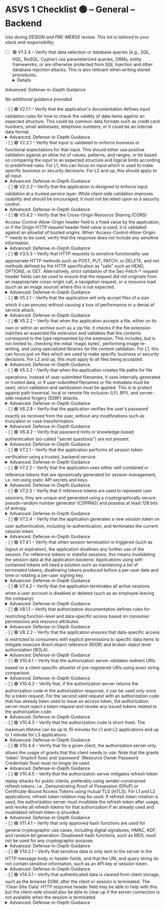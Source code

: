 # ASVS 1 Checklist 🟢 – General – Backend

_Use during DESIGN and PRE-MERGE review. This list is tailored to your stack and responsibility._

- [ ] 🟢 V1.2.4 – Verify that data selection or database queries (e.g., SQL, HQL, NoSQL, Cypher) use parameterized queries, ORMs, entity frameworks, or are otherwise protected from SQL Injection and other database injection attacks. This is also relevant when writing stored procedures.
  <details>
<summary>Advanced: Defense-in-Depth Guidance</summary>

_No additional guidance provided._

</details>
- [ ] 🟢 V2.1.1 – Verify that the application's documentation defines input validation rules for how to check the validity of data items against an expected structure. This could be common data formats such as credit card numbers, email addresses, telephone numbers, or it could be an internal data format.
  <details>
<summary>Advanced: Defense-in-Depth Guidance</summary>

_No additional guidance provided._

</details>
- [ ] 🟢 V2.2.1 – Verify that input is validated to enforce business or functional expectations for that input. This should either use positive validation against an allow list of values, patterns, and ranges, or be based on comparing the input to an expected structure and logical limits according to predefined rules. For L1, this can focus on input which is used to make specific business or security decisions. For L2 and up, this should apply to all input.
  <details>
<summary>Advanced: Defense-in-Depth Guidance</summary>

_No additional guidance provided._

</details>
- [ ] 🟢 V2.2.2 – Verify that the application is designed to enforce input validation at a trusted service layer. While client-side validation improves usability and should be encouraged, it must not be relied upon as a security control.
  <details>
<summary>Advanced: Defense-in-Depth Guidance</summary>

_No additional guidance provided._

</details>
- [ ] 🟢 V3.4.2 – Verify that the Cross-Origin Resource Sharing (CORS) Access-Control-Allow-Origin header field is a fixed value by the application, or if the Origin HTTP request header field value is used, it is validated against an allowlist of trusted origins. When 'Access-Control-Allow-Origin: *' needs to be used, verify that the response does not include any sensitive information.
  <details>
<summary>Advanced: Defense-in-Depth Guidance</summary>

_No additional guidance provided._

</details>
- [ ] 🟢 V3.5.3 – Verify that HTTP requests to sensitive functionality use appropriate HTTP methods such as POST, PUT, PATCH, or DELETE, and not methods defined by the HTTP specification as "safe" such as HEAD, OPTIONS, or GET. Alternatively, strict validation of the Sec-Fetch-* request header fields can be used to ensure that the request did not originate from an inappropriate cross-origin call, a navigation request, or a resource load (such as an image source) where this is not expected.
  <details>
<summary>Advanced: Defense-in-Depth Guidance</summary>

_No additional guidance provided._

</details>
- [ ] 🟢 V5.2.1 – Verify that the application will only accept files of a size which it can process without causing a loss of performance or a denial of service attack.
  <details>
<summary>Advanced: Defense-in-Depth Guidance</summary>

_No additional guidance provided._

</details>
- [ ] 🟢 V5.2.2 – Verify that when the application accepts a file, either on its own or within an archive such as a zip file, it checks if the file extension matches an expected file extension and validates that the contents correspond to the type represented by the extension. This includes, but is not limited to, checking the initial 'magic bytes', performing image re-writing, and using specialized libraries for file content validation. For L1, this can focus just on files which are used to make specific business or security decisions. For L2 and up, this must apply to all files being accepted.
  <details>
<summary>Advanced: Defense-in-Depth Guidance</summary>

_No additional guidance provided._

</details>
- [ ] 🟢 V5.3.2 – Verify that when the application creates file paths for file operations, instead of user-submitted filenames, it uses internally generated or trusted data, or if user-submitted filenames or file metadata must be used, strict validation and sanitization must be applied. This is to protect against path traversal, local or remote file inclusion (LFI, RFI), and server-side request forgery (SSRF) attacks.
  <details>
<summary>Advanced: Defense-in-Depth Guidance</summary>

_No additional guidance provided._

</details>
- [ ] 🟢 V6.2.8 – Verify that the application verifies the user's password exactly as received from the user, without any modifications such as truncation or case transformation.
  <details>
<summary>Advanced: Defense-in-Depth Guidance</summary>

_No additional guidance provided._

</details>
- [ ] 🟢 V6.4.2 – Verify that password hints or knowledge-based authentication (so-called "secret questions") are not present.
  <details>
<summary>Advanced: Defense-in-Depth Guidance</summary>

_No additional guidance provided._

</details>
- [ ] 🟢 V7.2.1 – Verify that the application performs all session token verification using a trusted, backend service.
  <details>
<summary>Advanced: Defense-in-Depth Guidance</summary>

_No additional guidance provided._

</details>
- [ ] 🟢 V7.2.2 – Verify that the application uses either self-contained or reference tokens that are dynamically generated for session management, i.e. not using static API secrets and keys.
  <details>
<summary>Advanced: Defense-in-Depth Guidance</summary>

_No additional guidance provided._

</details>
- [ ] 🟢 V7.2.3 – Verify that if reference tokens are used to represent user sessions, they are unique and generated using a cryptographically secure pseudo-random number generator (CSPRNG) and possess at least 128 bits of entropy.
  <details>
<summary>Advanced: Defense-in-Depth Guidance</summary>

_No additional guidance provided._

</details>
- [ ] 🟢 V7.2.4 – Verify that the application generates a new session token on user authentication, including re-authentication, and terminates the current session token.
  <details>
<summary>Advanced: Defense-in-Depth Guidance</summary>

_No additional guidance provided._

</details>
- [ ] 🟢 V7.4.1 – Verify that when session termination is triggered (such as logout or expiration), the application disallows any further use of the session. For reference tokens or stateful sessions, this means invalidating the session data at the application backend. Applications using self-contained tokens will need a solution such as maintaining a list of terminated tokens, disallowing tokens produced before a per-user date and time or rotating a per-user signing key.
  <details>
<summary>Advanced: Defense-in-Depth Guidance</summary>

_No additional guidance provided._

</details>
- [ ] 🟢 V7.4.2 – Verify that the application terminates all active sessions when a user account is disabled or deleted (such as an employee leaving the company).
  <details>
<summary>Advanced: Defense-in-Depth Guidance</summary>

_No additional guidance provided._

</details>
- [ ] 🟢 V8.1.1 – Verify that authorization documentation defines rules for restricting function-level and data-specific access based on consumer permissions and resource attributes.
  <details>
<summary>Advanced: Defense-in-Depth Guidance</summary>

_No additional guidance provided._

</details>
- [ ] 🟢 V8.2.2 – Verify that the application ensures that data-specific access is restricted to consumers with explicit permissions to specific data items to mitigate insecure direct object reference (IDOR) and broken object level authorization (BOLA).
  <details>
<summary>Advanced: Defense-in-Depth Guidance</summary>

_No additional guidance provided._

</details>
- [ ] 🟢 V10.4.1 – Verify that the authorization server validates redirect URIs based on a client-specific allowlist of pre-registered URIs using exact string comparison.
  <details>
<summary>Advanced: Defense-in-Depth Guidance</summary>

_No additional guidance provided._

</details>
- [ ] 🟢 V10.4.2 – Verify that, if the authorization server returns the authorization code in the authorization response, it can be used only once for a token request. For the second valid request with an authorization code that has already been used to issue an access token, the authorization server must reject a token request and revoke any issued tokens related to the authorization code.
  <details>
<summary>Advanced: Defense-in-Depth Guidance</summary>

_No additional guidance provided._

</details>
- [ ] 🟢 V10.4.3 – Verify that the authorization code is short-lived. The maximum lifetime can be up to 10 minutes for L1 and L2 applications and up to 1 minute for L3 applications.
  <details>
<summary>Advanced: Defense-in-Depth Guidance</summary>

_No additional guidance provided._

</details>
- [ ] 🟢 V10.4.4 – Verify that for a given client, the authorization server only allows the usage of grants that this client needs to use. Note that the grants 'token' (Implicit flow) and 'password' (Resource Owner Password Credentials flow) must no longer be used.
  <details>
<summary>Advanced: Defense-in-Depth Guidance</summary>

_No additional guidance provided._

</details>
- [ ] 🟢 V10.4.5 – Verify that the authorization server mitigates refresh token replay attacks for public clients, preferably using sender-constrained refresh tokens, i.e., Demonstrating Proof of Possession (DPoP) or Certificate-Bound Access Tokens using mutual TLS (mTLS). For L1 and L2 applications, refresh token rotation may be used. If refresh token rotation is used, the authorization server must invalidate the refresh token after usage, and revoke all refresh tokens for that authorization if an already used and invalidated refresh token is provided.
  <details>
<summary>Advanced: Defense-in-Depth Guidance</summary>

_No additional guidance provided._

</details>
- [ ] 🟢 V11.4.1 – Verify that only approved hash functions are used for general cryptographic use cases, including digital signatures, HMAC, KDF, and random bit generation. Disallowed hash functions, such as MD5, must not be used for any cryptographic purpose.
  <details>
<summary>Advanced: Defense-in-Depth Guidance</summary>

_No additional guidance provided._

</details>
- [ ] 🟢 V14.2.1 – Verify that sensitive data is only sent to the server in the HTTP message body or header fields, and that the URL and query string do not contain sensitive information, such as an API key or session token.
  <details>
<summary>Advanced: Defense-in-Depth Guidance</summary>

_No additional guidance provided._

</details>
- [ ] 🟢 V14.3.1 – Verify that authenticated data is cleared from client storage, such as the browser DOM, after the client or session is terminated. The 'Clear-Site-Data' HTTP response header field may be able to help with this but the client-side should also be able to clear up if the server connection is not available when the session is terminated.
  <details>
<summary>Advanced: Defense-in-Depth Guidance</summary>

_No additional guidance provided._

</details>
